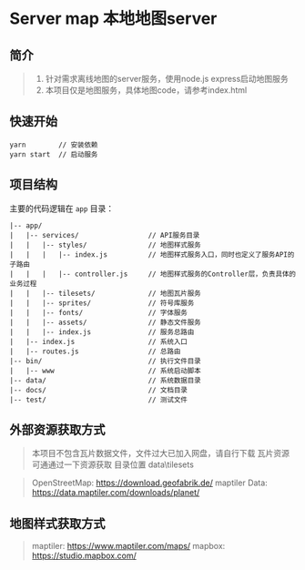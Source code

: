 # Server map 本地地图server



## 简介

> 1. 针对需求离线地图的server服务，使用node.js express启动地图服务
> 2. 本项目仅是地图服务，具体地图code，请参考index.html



## 快速开始

```
yarn        // 安装依赖
yarn start  // 启动服务
```


## 项目结构

主要的代码逻辑在 `app` 目录：

```
|-- app/
|   |-- services/                 // API服务目录
|   |   |-- styles/               // 地图样式服务
|   |   |   |-- index.js          // 地图样式服务入口，同时也定义了服务API的子路由
|   |   |   |-- controller.js     // 地图样式服务的Controller层，负责具体的业务过程
|   |   |-- tilesets/             // 地图瓦片服务
|   |   |-- sprites/              // 符号库服务
|   |   |-- fonts/                // 字体服务
|   |   |-- assets/               // 静态文件服务
|   |   |-- index.js              // 服务总路由
|   |-- index.js                  // 系统入口
|   |-- routes.js                 // 总路由
|-- bin/                          // 执行文件目录
|   |-- www                       // 系统启动脚本
|-- data/                         // 系统数据目录
|-- docs/                         // 文档目录
|-- test/                         // 测试文件
```



## 外部资源获取方式
>本项目不包含瓦片数据文件，文件过大已加入网盘，请自行下载
>瓦片资源可通通过一下资源获取 目录位置 data\tilesets

> OpenStreetMap: https://download.geofabrik.de/
> maptiler Data: https://data.maptiler.com/downloads/planet/


## 地图样式获取方式

> maptiler: https://www.maptiler.com/maps/
> mapbox: https://studio.mapbox.com/
